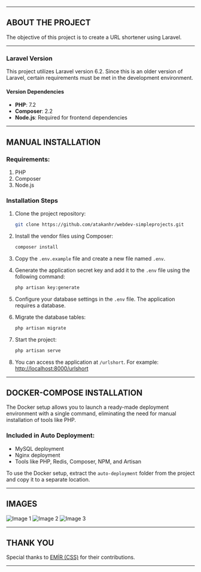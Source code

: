 
---

## ABOUT THE PROJECT

The objective of this project is to create a URL shortener using Laravel.

---

### Laravel Version

This project utilizes Laravel version 6.2. Since this is an older version of Laravel, certain requirements must be met in the development environment.

#### Version Dependencies

- **PHP**: 7.2
- **Composer**: 2.2
- **Node.js**: Required for frontend dependencies

---

## MANUAL INSTALLATION

### Requirements:
1. PHP
2. Composer
3. Node.js

### Installation Steps

1. Clone the project repository:

   ```bash
   git clone https://github.com/atakanhr/webdev-simpleprojects.git
   ```

2. Install the vendor files using Composer:

   ```bash
   composer install
   ```

3. Copy the `.env.example` file and create a new file named `.env`.

4. Generate the application secret key and add it to the `.env` file using the following command:

   ```bash
   php artisan key:generate
   ```

5. Configure your database settings in the `.env` file. The application requires a database.

6. Migrate the database tables:

   ```bash
   php artisan migrate
   ```

7. Start the project:

   ```bash
   php artisan serve
   ```

8. You can access the application at `/urlshort`. For example: [http://localhost:8000/urlshort](http://localhost:8000/urlshort)

---

## DOCKER-COMPOSE INSTALLATION

The Docker setup allows you to launch a ready-made deployment environment with a single command, eliminating the need for manual installation of tools like PHP.

### Included in Auto Deployment:

- MySQL deployment
- Nginx deployment
- Tools like PHP, Redis, Composer, NPM, and Artisan

To use the Docker setup, extract the `auto-deployment` folder from the project and copy it to a separate location.

---

## IMAGES

![Image 1](https://raw.githubusercontent.com/atakanhr/webdev-simpleprojects/master/urlshorter/github/images/image1.PNG)
![Image 2](https://raw.githubusercontent.com/atakanhr/webdev-simpleprojects/master/urlshorter/github/images/image2.PNG)
![Image 3](https://raw.githubusercontent.com/atakanhr/webdev-simpleprojects/master/urlshorter/github/images/image3.PNG)

---

## THANK YOU

Special thanks to [EMİR (CSS)](https://github.com/emirkivrak) for their contributions.

---

